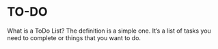 # TO-DO
What is a ToDo List? The definition is a simple one. It’s a list of tasks you need to complete or things that you want to do.
